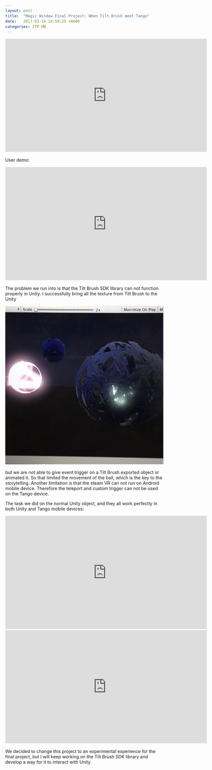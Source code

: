 ```yaml
---
layout: post
title:  "Magic Window Final Project: When Tilt Brush meet Tango"
date:   2017-03-10 14:58:25 +0000
categories: ITP MW
---
```






<iframe src="https://player.vimeo.com/video/209280491" width="640" height="360" frameborder="0" webkitallowfullscreen mozallowfullscreen allowfullscreen></iframe>


User demo:

<iframe src="https://player.vimeo.com/video/209280539" width="640" height="360" frameborder="0" webkitallowfullscreen mozallowfullscreen allowfullscreen></iframe>

The problem we run into is that the Tilt Brush SDK library can not function properly in Unity. I successfully bring all the texture from Tilt Brush to the Unity 


![S17](/pics/S17-MW-t&t.png)


but we are not able to give event trigger on a Tilt Brush exported object or animated it. So that limited the movement of the ball, which is the key to the storytelling. Another limitation is that the steam VR can not run on Android mobile device. Therefore the teleport and custom trigger can not be used on the Tango device. 

The task we did on the normal Unity object, and they all work perfectly in both Unity and Tango mobile devices:

<iframe src="https://player.vimeo.com/video/209280562" width="640" height="360" frameborder="0" webkitallowfullscreen mozallowfullscreen allowfullscreen></iframe>



<iframe src="https://player.vimeo.com/video/209280549" width="640" height="360" frameborder="0" webkitallowfullscreen mozallowfullscreen allowfullscreen></iframe>


We decided to change this project to an experimental experience for the final project, but I will keep working on the Tilt Brush SDK library and develop a way for it to interact with Unity. 

